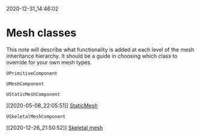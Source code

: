 2020-12-31_14:46:02

# Mesh classes

This note will describe what functionality is added at each level of the mesh inheritance hierarchy.
It should be a guide in choosing which class to override for your own mesh types.

`UPrimitiveComponent`

`UMeshComponent`

`UStaticMeshComponent`

[[2020-05-08_22:05:51]] [StaticMesh](./StaticMesh.md)  

`USkeletalMeshComponent`

[[2020-12-26_21:50:52]] [Skeletal mesh](./Skeletal%20mesh.md)  
